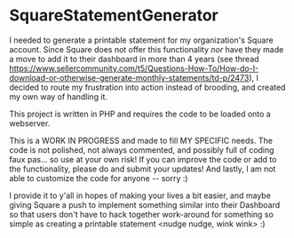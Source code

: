 # SquareStatementGenerator
I needed to generate a printable statement for my organization's Square account. Since Square does not offer this functionality *nor* have they made a move to add it to their dashboard in more than 4 years (see thread https://www.sellercommunity.com/t5/Questions-How-To/How-do-I-download-or-otherwise-generate-monthly-statements/td-p/2473), I decided to route my frustration into action instead of brooding, and created my own way of handling it.

This project is written in PHP and requires the code to be loaded onto a webserver.

This is a WORK IN PROGRESS and made to fill MY SPECIFIC needs. The code is not polished, not always commented, and possibly full of coding faux pas... so use at your own risk! If you can improve the code or add to the functionality, please do and submit your updates! And lastly, I am not able to customize the code for anyone -- sorry :) 

I provide it to y'all in hopes of making your lives a bit easier, and maybe giving Square a push to implement something similar into their Dashboard so that users don't have to hack together work-around for something so simple as creating a printable statement <nudge nudge, wink wink> :)
